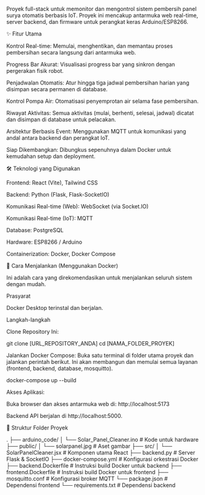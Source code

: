 Proyek full-stack untuk memonitor dan mengontrol sistem pembersih panel surya otomatis berbasis IoT. Proyek ini mencakup antarmuka web real-time, server backend, dan firmware untuk perangkat keras Arduino/ESP8266.

✨ Fitur Utama

Kontrol Real-time: Memulai, menghentikan, dan memantau proses pembersihan secara langsung dari antarmuka web.

Progress Bar Akurat: Visualisasi progress bar yang sinkron dengan pergerakan fisik robot.

Penjadwalan Otomatis: Atur hingga tiga jadwal pembersihan harian yang disimpan secara permanen di database.

Kontrol Pompa Air: Otomatisasi penyemprotan air selama fase pembersihan.

Riwayat Aktivitas: Semua aktivitas (mulai, berhenti, selesai, jadwal) dicatat dan disimpan di database untuk pelacakan.

Arsitektur Berbasis Event: Menggunakan MQTT untuk komunikasi yang andal antara backend dan perangkat IoT.

Siap Dikembangkan: Dibungkus sepenuhnya dalam Docker untuk kemudahan setup dan deployment.

🛠️ Teknologi yang Digunakan

Frontend: React (Vite), Tailwind CSS

Backend: Python (Flask, Flask-SocketIO)

Komunikasi Real-time (Web): WebSocket (via Socket.IO)

Komunikasi Real-time (IoT): MQTT

Database: PostgreSQL

Hardware: ESP8266 / Arduino

Containerization: Docker, Docker Compose

🚀 Cara Menjalankan (Menggunakan Docker)

Ini adalah cara yang direkomendasikan untuk menjalankan seluruh sistem dengan mudah.

Prasyarat

Docker Desktop terinstal dan berjalan.

Langkah-langkah

Clone Repository Ini:

git clone [URL_REPOSITORY_ANDA]
cd [NAMA_FOLDER_PROYEK]


Jalankan Docker Compose:
Buka satu terminal di folder utama proyek dan jalankan perintah berikut. Ini akan membangun dan memulai semua layanan (frontend, backend, database, mosquitto).

docker-compose up --build


Akses Aplikasi:

Buka browser dan akses antarmuka web di: http://localhost:5173

Backend API berjalan di http://localhost:5000.

📂 Struktur Folder Proyek

.
├── arduino_code/
│   └── Solar_Panel_Cleaner.ino     # Kode untuk hardware
├── public/
│   └── solarpanel.jpg              # Aset gambar
├── src/
│   └── SolarPanelCleaner.jsx       # Komponen utama React
├── backend.py                      # Server Flask & SocketIO
├── docker-compose.yml              # Konfigurasi orkestrasi Docker
├── backend.Dockerfile              # Instruksi build Docker untuk backend
├── frontend.Dockerfile             # Instruksi build Docker untuk frontend
├── mosquitto.conf                  # Konfigurasi broker MQTT
└── package.json                    # Dependensi frontend
└── requirements.txt                # Dependensi backend
